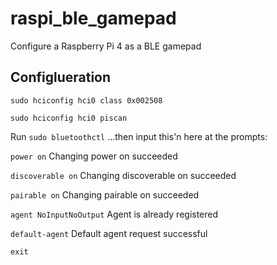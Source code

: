 # raspi_ble_gamepad
Configure a Raspberry Pi 4 as a BLE gamepad


## Configlueration

```
sudo hciconfig hci0 class 0x002508

sudo hciconfig hci0 piscan
```

Run `sudo bluetoothctl`
...then input this'n here at the prompts:

`power on`
  Changing power on succeeded

`discoverable on`
  Changing discoverable on succeeded

`pairable on`
  Changing pairable on succeeded

`agent NoInputNoOutput`
  Agent is already registered

`default-agent`
  Default agent request successful

`exit`

